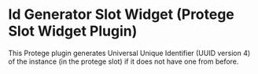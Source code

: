Id Generator Slot Widget (Protege Slot Widget Plugin)
==
This Protege plugin generates Universal Unique Identifier (UUID version 4) of the instance (in the protege slot) if it does not have one from before.
